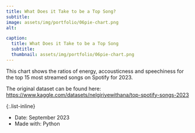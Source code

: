 ```yaml
---
title: What Does it Take to be a Top Song?
subtitle: 
image: assets/img/portfolio/06pie-chart.png
alt: 

caption:
  title: What Does it Take to be a Top Song
  subtitle: 
  thumbnail: assets/img/portfolio/06pie-chart.png
---
```

This chart shows the ratios of energy, accousticness and speechiness for the top 15 most streamed songs on Spotify for 2023.

The original dataset can be found here: https://www.kaggle.com/datasets/nelgiriyewithana/top-spotify-songs-2023

{:.list-inline}
- Date: September 2023
- Made with: Python

